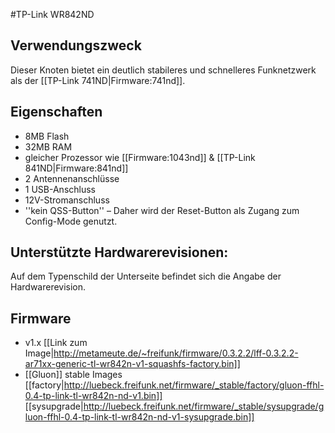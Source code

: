 #TP-Link WR842ND

## Verwendungszweck
Dieser Knoten bietet ein deutlich stabileres und schnelleres Funknetzwerk als der  [[TP-Link 741ND|Firmware:741nd]].

## Eigenschaften
* 8MB Flash
* 32MB RAM
* gleicher Prozessor wie [[Firmware:1043nd]] & [[TP-Link 841ND|Firmware:841nd]]
* 2 Antennenanschlüsse
* 1 USB-Anschluss
* 12V-Stromanschluss
* ''kein QSS-Button'' – Daher wird der Reset-Button als Zugang zum Config-Mode genutzt.

## Unterstützte Hardwarerevisionen:
Auf dem Typenschild der Unterseite befindet sich die Angabe der Hardwarerevision.

## Firmware

* v1.x [[Link zum Image|http://metameute.de/~freifunk/firmware/0.3.2.2/lff-0.3.2.2-ar71xx-generic-tl-wr842n-v1-squashfs-factory.bin]]
* [[Gluon]] stable Images [[factory|http://luebeck.freifunk.net/firmware/_stable/factory/gluon-ffhl-0.4-tp-link-tl-wr842n-nd-v1.bin]] [[sysupgrade|http://luebeck.freifunk.net/firmware/_stable/sysupgrade/gluon-ffhl-0.4-tp-link-tl-wr842n-nd-v1-sysupgrade.bin]]